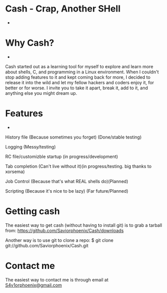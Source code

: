 Cash - Crap, Another SHell
====
-


Why Cash?
===
-
Cash started out as a learning tool for myself to explore 
and learn more about shells, C, and programming in a Linux environment. 
When I couldn't stop adding features to it and kept coming back for more,
I decided to release it into the wild and let my fellow hackers and coders 
enjoy it, for better or for worse. I invite you to take it apart, break it, 
add to it, and anything else you might dream up.

Features
===
-
History file (Because sometimes you forget) (Done/stable testing)

Logging (Messy/testing)

RC file/customizble startup (in progress/development)

Tab completion (Can't live without it)(in progress/testing. big thanks to xorsema)

Job Control (Because that's what REAL shells do)(Planned)

Scripting (Because it's nice to be lazy) (Far future/Planned)
  
Getting cash
===
The easiest way to get cash (without having to install git) is to grab a tarball from:
https://github.com/Saviorphoenix/Cash/downloads

Another way is to use git to clone a repo:
$ git clone git://github.com/Saviorphoenix/Cash.git


Contact me
===
The easiest way to contact me is through email at S4v1orphoenix@gmail.com
